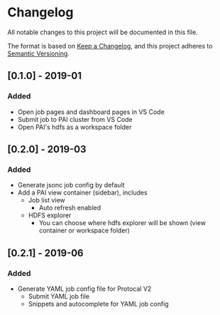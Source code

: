 # Changelog

All notable changes to this project will be documented in this file.

The format is based on [Keep a Changelog](https://keepachangelog.com/en/1.0.0/), and this project adheres to [Semantic Versioning](https://semver.org/spec/v2.0.0.html).

## [0.1.0] - 2019-01

### Added

- Open job pages and dashboard pages in VS Code
- Submit job to PAI cluster from VS Code
- Open PAI's hdfs as a workspace folder

## [0.2.0] - 2019-03

### Added

- Generate jsonc job config by default
- Add a PAI view container (sidebar), includes 
  - Job list view 
    - Auto refresh enabled
  - HDFS explorer 
    - You can choose where hdfs explorer will be shown (view container or workspace folder)

## [0.2.1] - 2019-06

### Added

- Generate YAML job config file for Protocal V2 
  - Submit YAML job file
  - Snippets and autocomplete for YAML job config